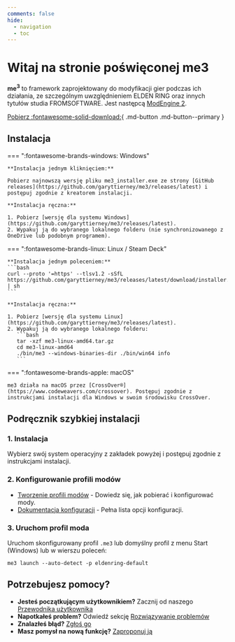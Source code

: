 ```yaml
---
comments: false
hide:
  - navigation
  - toc
---
```


# Witaj na stronie poświęconej me3

**me<sup>3</sup>** to framework zaprojektowany do modyfikacji gier podczas ich działania, ze szczególnym uwzględnieniem ELDEN RING oraz innych tytułów studia FROMSOFTWARE. Jest następcą [ModEngine 2](https://github.com/soulsmods/ModEngine2).

[Pobierz :fontawesome-solid-download:](https://github.com/garyttierney/me3/releases/latest){ .md-button .md-button--primary }

## Instalacja

=== ":fontawesome-brands-windows: Windows"

    **Instalacja jednym kliknięciem:**

    Pobierz najnowszą wersję pliku me3_installer.exe ze strony [GitHub releases](https://github.com/garyttierney/me3/releases/latest) i postępuj zgodnie z kreatorem instalacji.

    **Instalacja ręczna:**

    1. Pobierz [wersję dla systemu Windows](https://github.com/garyttierney/me3/releases/latest).
    2. Wypakuj ją do wybranego lokalnego folderu (nie synchronizowanego z OneDrive lub podobnym programem).

=== ":fontawesome-brands-linux: Linux / Steam Deck"

    **Instalacja jednym poleceniem:**
    ```bash
    curl --proto '=https' --tlsv1.2 -sSfL https://github.com/garyttierney/me3/releases/latest/download/installer.sh | sh
    ```

    **Instalacja ręczna:**

    1. Pobierz [wersję dla systemu Linux](https://github.com/garyttierney/me3/releases/latest).
    2. Wypakuj ją do wybranego lokalnego folderu:
       ```bash
       tar -xzf me3-linux-amd64.tar.gz
       cd me3-linux-amd64
       ./bin/me3 --windows-binaries-dir ./bin/win64 info
       ```

=== ":fontawesome-brands-apple: macOS"

    me3 działa na macOS przez [CrossOver®](https://www.codeweavers.com/crossover). Postępuj zgodnie z instrukcjami instalacji dla Windows w swoim środowisku CrossOver.

## Podręcznik szybkiej instalacji

### 1. Instalacja

Wybierz swój system operacyjny z zakładek powyżej i postępuj zgodnie z instrukcjami instalacji.

### 2. Konfigurowanie profili modów

- [Tworzenie profili modów](user-guide/creating-mod-profiles.md) - Dowiedz się, jak pobierać i konfigurować mody.
- [Dokumentacja konfiguracji](configuration-reference.md) - Pełna lista opcji konfiguracji.

### 3. Uruchom profil moda

Uruchom skonfigurowany profil `.me3` lub domyślny profil z menu Start (Windows) lub w wierszu poleceń:

```shell
me3 launch --auto-detect -p eldenring-default
```

## Potrzebujesz pomocy?

- **Jesteś początkującym użytkownikiem?** Zacznij od naszego [Przewodnika użytkownika](user-guide/installation.md)
- **Napotkałeś problem?** Odwiedź sekcję [Rozwiązywanie problemów](user-guide/troubleshooting.md)
- **Znalazłeś błąd?** [Zgłoś go](https://github.com/garyttierney/me3/discussions/categories/bug-reports)
- **Masz pomysł na nową funkcję?** [Zaproponuj ją](https://github.com/garyttierney/me3/discussions/categories/ideas)
